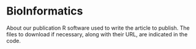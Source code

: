 # BioInformatics
About our publication
R software used to write the article to publish. 
The files to download if necessary, along with their URL, are indicated in the code.
